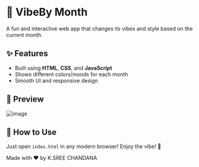 # 🌈 VibeBy Month

A fun and interactive web app that changes its vibes and style based on the current month.

## ✨ Features
- Built using **HTML**, **CSS**, and **JavaScript**
- Shows different colors/moods for each month
- Smooth UI and responsive design

## 📸 Preview
![image](https://github.com/user-attachments/assets/bcbb2a90-b82e-4437-8e3a-1dd183098c0e)


## 🚀 How to Use
Just open `index.html` in any modern browser!
Enjoy the vibe! 💫


Made with ❤️ by K.SREE CHANDANA

